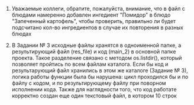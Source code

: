 1. Уважаемые коллеги, обратите, пожалуйста, внимание, что в файл с блюдами намеренно добавлен ингедиент "Помидор" в блюдо "Запеченный картофель",
чтобы проверить, правильно ли будет подсчитано кол-во ингредиентов в случае их повторения в разных блюдах

2. В Задании № 3 исходные файлы хранятся в одноименной папке, а результирующий файл (res_file) и код (main_2) в основной папке проекта.
Такое разделение связано с методом os.listdir(), который позволяет пройтись по всем файлам каталога. Если бы код и результарующий файл хранились в этом же каталоге (Задание № 3),
логика работы функции была бы нарушена: цикл проходился бы и по файлу с кодом, и по результирующему файлу при поворном исполнении кода. Также для наглядности того, что код
работате корректно создан еще один текстовый файл, в котором 10 строк